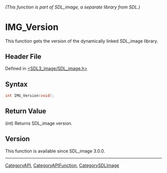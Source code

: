 ###### (This function is part of SDL_image, a separate library from SDL.)
# IMG_Version

This function gets the version of the dynamically linked SDL_image library.

## Header File

Defined in [<SDL3_image/SDL_image.h>](https://github.com/libsdl-org/SDL_image/blob/main/include/SDL3_image/SDL_image.h)

## Syntax

```c
int IMG_Version(void);
```

## Return Value

(int) Returns SDL_image version.

## Version

This function is available since SDL_image 3.0.0.

----
[CategoryAPI](CategoryAPI), [CategoryAPIFunction](CategoryAPIFunction), [CategorySDLImage](CategorySDLImage)


